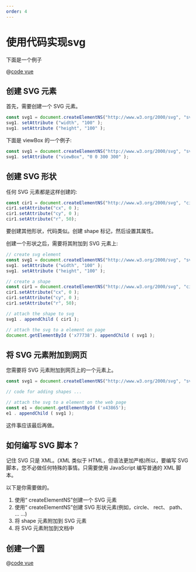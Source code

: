 ```yaml
---
order: 4
---
```

# 使用代码实现svg

下面是一个例子

 <create-svg />

@[code vue](@/components/CreateSvg.vue)

## 创建 SVG 元素

首先，需要创建一个 SVG 元素。

```js
const svg1 = document.createElementNS("http://www.w3.org/2000/svg", "svg");
svg1. setAttribute ("width", "100" );
svg1. setAttribute ("height", "100" );
```

下面是 viewBox 的一个例子:

```js
const svg1 = document.createElementNS("http://www.w3.org/2000/svg", "svg");
svg1. setAttribute ("viewBox", "0 0 300 300" );
```

## 创建 SVG 形状

任何 SVG 元素都是这样创建的:

```js
const cir1 = document.createElementNS("http://www.w3.org/2000/svg", "circle");
cir1.setAttribute("cx", 0 );
cir1.setAttribute("cy", 0 );
cir1.setAttribute("r", 50);
```

要创建其他形状，代码类似。创建 shape 标记，然后设置其属性。

创建一个形状之后，需要将其附加到 SVG 元素上:

```js
// create svg element
const svg1 = document.createElementNS("http://www.w3.org/2000/svg", "svg");
svg1. setAttribute ("width", "100" );
svg1. setAttribute ("height", "100" );

// create a shape
const cir1 = document.createElementNS("http://www.w3.org/2000/svg", "circle");
cir1.setAttribute("cx", 0 );
cir1.setAttribute("cy", 0 );
cir1.setAttribute("r", 50);

// attach the shape to svg
svg1 . appendChild ( cir1 );

// attach the svg to a element on page
document.getElementById ('x77738'). appendChild ( svg1 );
```

## 将 SVG 元素附加到网页

您需要将 SVG 元素附加到网页上的一个元素上。

```js
const svg1 = document.createElementNS("http://www.w3.org/2000/svg", "svg");

// code for adding shapes ...

// attach the svg to a element on the web page
const e1 = document.getElementById ('x43865');
e1 . appendChild ( svg1 );
```

这件事应该最后再做。

## 如何编写 SVG 脚本？

记住 SVG 只是 XML。(XML 类似于 HTML，但语法更加严格)所以，要编写 SVG 脚本，您不必做任何特殊的事情。只需要使用 JavaScript 编写普通的 XML 脚本。

以下是你需要做的。

1. 使用“ createElementNS”创建一个 SVG 元素
2. 使用“ createElementNS”创建 SVG 形状元素(例如，circle、 rect、 path、 ... ...)
3. 将 shape 元素附加到 SVG 元素
4. 将 SVG 元素附加到文档中

## 创建一个圆

<svg-list />

@[code vue](@/components/SvgList.vue)
